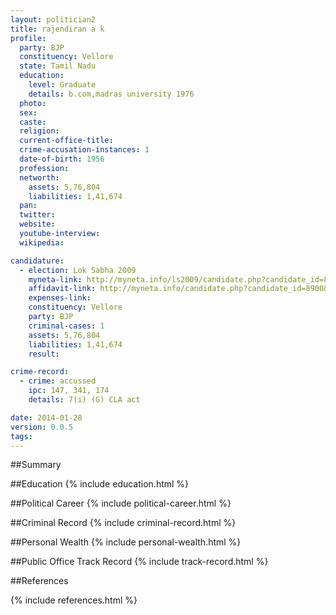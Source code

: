 ```yaml
---
layout: politician2
title: rajendiran a k
profile: 
  party: BJP
  constituency: Vellore
  state: Tamil Nadu
  education: 
    level: Graduate
    details: b.com,madras university 1976
  photo: 
  sex: 
  caste: 
  religion: 
  current-office-title: 
  crime-accusation-instances: 1
  date-of-birth: 1956
  profession: 
  networth: 
    assets: 5,76,804
    liabilities: 1,41,674
  pan: 
  twitter: 
  website: 
  youtube-interview: 
  wikipedia: 

candidature: 
  - election: Lok Sabha 2009
    myneta-link: http://myneta.info/ls2009/candidate.php?candidate_id=8900
    affidavit-link: http://myneta.info/candidate.php?candidate_id=8900&scan=original
    expenses-link: 
    constituency: Vellore 
    party: BJP
    criminal-cases: 1
    assets: 5,76,804
    liabilities: 1,41,674
    result:  

crime-record: 
  - crime: accussed
    ipc: 147, 341, 174
    details: 7(i) (G) CLA act 

date: 2014-01-28
version: 0.0.5
tags: 
---
```

##Summary


##Education
{% include education.html %}


##Political Career
{% include political-career.html %}


##Criminal Record
{% include criminal-record.html %}


##Personal Wealth
{% include personal-wealth.html %}


##Public Office Track Record
{% include track-record.html %}


##References


{% include references.html %}